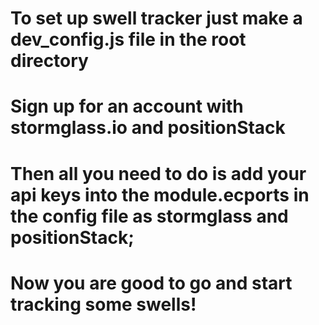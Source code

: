 
# To set up swell tracker just make a dev_config.js file in the root directory
# Sign up for an account with stormglass.io and positionStack
# Then all you need to do is add your api keys into the module.ecports in the config file as stormglass and positionStack;
# Now you are good to go and start tracking some swells!
